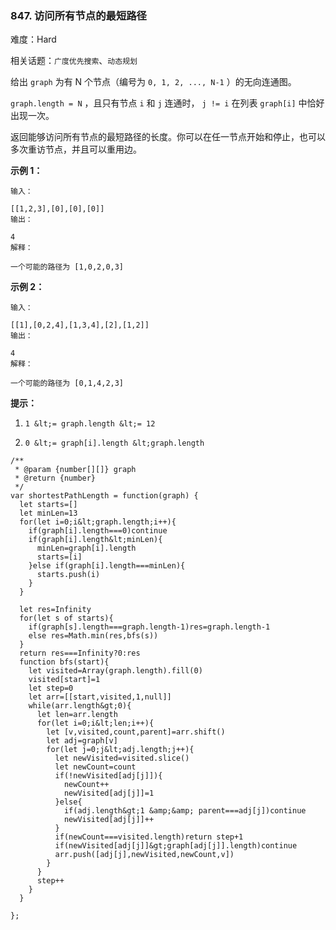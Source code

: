 ### 847. 访问所有节点的最短路径

难度：Hard

相关话题：`广度优先搜索`、`动态规划`

给出 `graph` 为有 N 个节点（编号为 `0, 1, 2, ..., N-1` ）的无向连通图。



 `graph.length = N` ，且只有节点  `i` 和  `j` 连通时， `j != i` 在列表 `graph[i]` 中恰好出现一次。



返回能够访问所有节点的最短路径的长度。你可以在任一节点开始和停止，也可以多次重访节点，并且可以重用边。













 **示例 1：** 





```
输入：

[[1,2,3],[0],[0],[0]]
输出：

4
解释：

一个可能的路径为 [1,0,2,0,3]
```

 **示例 2：** 





```
输入：

[[1],[0,2,4],[1,3,4],[2],[1,2]]
输出：

4
解释：

一个可能的路径为 [0,1,4,2,3]

```





 **提示：** 





1.  `1 &lt;= graph.length &lt;= 12` 

2.  `0 &lt;= graph[i].length &lt;graph.length` 






```
/**
 * @param {number[][]} graph
 * @return {number}
 */
var shortestPathLength = function(graph) {
  let starts=[]
  let minLen=13
  for(let i=0;i&lt;graph.length;i++){
    if(graph[i].length===0)continue
    if(graph[i].length&lt;minLen){
      minLen=graph[i].length
      starts=[i]
    }else if(graph[i].length===minLen){
      starts.push(i)
    }
  }

  let res=Infinity
  for(let s of starts){
    if(graph[s].length===graph.length-1)res=graph.length-1
    else res=Math.min(res,bfs(s))
  }
  return res===Infinity?0:res
  function bfs(start){
    let visited=Array(graph.length).fill(0)
    visited[start]=1
    let step=0
    let arr=[[start,visited,1,null]]
    while(arr.length&gt;0){
      let len=arr.length
      for(let i=0;i&lt;len;i++){
        let [v,visited,count,parent]=arr.shift()
        let adj=graph[v]
        for(let j=0;j&lt;adj.length;j++){
          let newVisited=visited.slice()
          let newCount=count
          if(!newVisited[adj[j]]){
            newCount++
            newVisited[adj[j]]=1
          }else{
            if(adj.length&gt;1 &amp;&amp; parent===adj[j])continue
            newVisited[adj[j]]++
          }
          if(newCount===visited.length)return step+1
          if(newVisited[adj[j]]&gt;graph[adj[j]].length)continue
          arr.push([adj[j],newVisited,newCount,v])
        }
      }
      step++
    }    
  }
  
};



```
